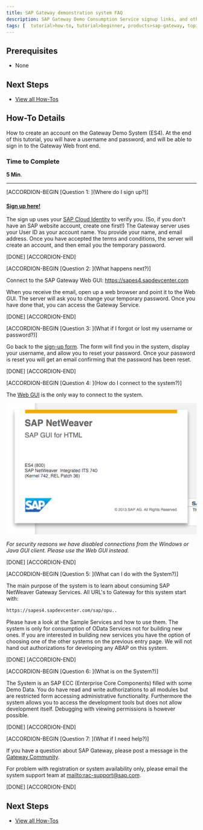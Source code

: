 ```yaml
---
title: SAP Gateway demonstration system FAQ
description: SAP Gateway Demo Consumption Service signup links, and other SAP Gateway trial-related FAQs 
tags: [  tutorial>how-to, tutorial>beginner, products>sap-gateway, topic>cloud, topic>odata ]
---
```

## Prerequisites  
 - None

## Next Steps
 - [View all How-Tos](http://www.sap.com/developer/tutorial-navigator.how-to.html)


## How-To Details
How to create an account on the Gateway Demo System (ES4).  At the end of this tutorial, you will have a username and password, and will be able to sign in to the Gateway Web front end.

### Time to Complete
**5 Min**.

---

[ACCORDION-BEGIN [Question 1: ](Where do I sign up?)]

#### [Sign up here!](http://register.sapdevcenter.com/)

The sign up uses your [SAP Cloud Identity](https://accounts.sap.com/) to verify you.  (So, if you don't have an SAP website account, create one first!) The Gateway server uses your User ID as your account name.  You provide your name, and email address.  Once you have accepted the terms and conditions, the server will create an account, and then email you the temporary password.

[DONE]
[ACCORDION-END]

[ACCORDION-BEGIN [Question 2: ](What happens next?)]

Connect to the SAP Gateway Web GUI: <https://sapes4.sapdevcenter.com>

When you receive the email, open up a web browser and point it to the Web GUI.  The server will ask you to change your temporary password.  Once you have done that, you can access the Gateway Service.

[DONE]
[ACCORDION-END]


[ACCORDION-BEGIN [Question 3: ](What if I forgot or lost my username or password?)]

Go back to the [sign-up form](http://register.sapdevcenter.com/). The form will find you in the system, display your username, and allow you to reset your password. Once your password is reset you will get an email confirming that the password has been reset.

[DONE]
[ACCORDION-END]

[ACCORDION-BEGIN [Question 4: ](How do I connect to the system?)]

The [Web GUI](https://sapes4.sapdevcenter.com/) is the only way to connect to the system.

![Web GUI](1.png)

*For security reasons we have disabled connections from the Windows or Java GUI client.  Please use the Web GUI instead.*

[DONE]
[ACCORDION-END]

[ACCORDION-BEGIN [Question 5: ](What can I do with the System?)]

The main purpose of the system is to learn about consuming SAP NetWeaver Gateway Services. All URL's to Gateway for this system start with:

```html
https://sapes4.sapdevcenter.com/sap/opu..
```
    
Please have a look at the Sample Services and how to use them. The system is only for consumption of OData Services not for building new ones. If you are interested in building new services you have the option of choosing one of the other systems on the previous entry page. We will not hand out authorizations for developing any ABAP on this system.


[DONE]
[ACCORDION-END]

[ACCORDION-BEGIN [Question 6: ](What is on the System?)]

The System is an SAP ECC (Enterprise Core Components) filled with some Demo Data. You do have read and write authorizations to all modules but are restricted form accessing administrative functionality. Furthermore the system allows you to access the development tools but does not allow development itself. Debugging with viewing permissions is however possible.

[DONE]
[ACCORDION-END]

[ACCORDION-BEGIN [Question 7: ](What if I need help?)]

If you have a question about SAP Gateway, please post a message in the [Gateway Community](https://www.sap.com/community/topic/gateway.html).

For problem with registration or system availability only, please email the system support team at <mailto:rac-support@sap.com>.

[DONE]
[ACCORDION-END]


## Next Steps
 - [View all How-Tos](http://www.sap.com/developer/tutorial-navigator.how-to.html)
